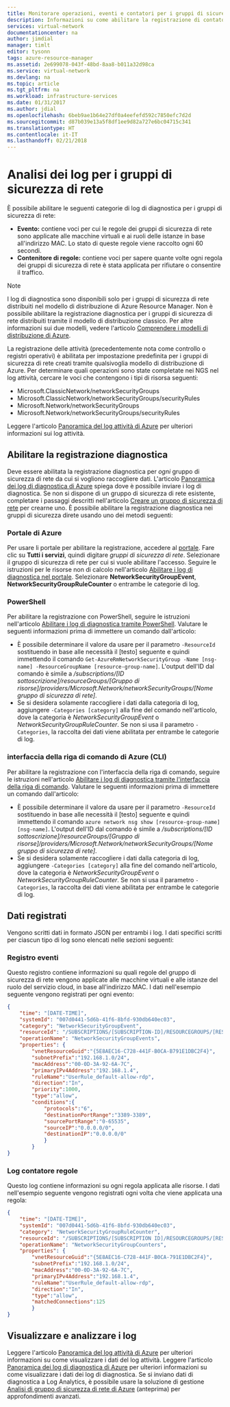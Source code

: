 ```yaml
---
title: Monitorare operazioni, eventi e contatori per i gruppi di sicurezza di rete | Microsoft Docs
description: Informazioni su come abilitare la registrazione di contatori, eventi e operazioni per i gruppi di sicurezza di rete
services: virtual-network
documentationcenter: na
author: jimdial
manager: timlt
editor: tysonn
tags: azure-resource-manager
ms.assetid: 2e699078-043f-48bd-8aa8-b011a32d98ca
ms.service: virtual-network
ms.devlang: na
ms.topic: article
ms.tgt_pltfrm: na
ms.workload: infrastructure-services
ms.date: 01/31/2017
ms.author: jdial
ms.openlocfilehash: 6beb9ae1b64e27df0a4eefefd592c7850efc7d2d
ms.sourcegitcommit: d87b039e13a5f8df1ee9d82a727e6bc04715c341
ms.translationtype: HT
ms.contentlocale: it-IT
ms.lasthandoff: 02/21/2018
---
```

# <a name="log-analytics-for-network-security-groups-nsgs"></a>Analisi dei log per i gruppi di sicurezza di rete

È possibile abilitare le seguenti categorie di log di diagnostica per i gruppi di sicurezza di rete:

* **Evento:** contiene voci per cui le regole dei gruppi di sicurezza di rete sono applicate alle macchine virtuali e ai ruoli delle istanze in base all'indirizzo MAC. Lo stato di queste regole viene raccolto ogni 60 secondi.
* **Contenitore di regole:** contiene voci per sapere quante volte ogni regola dei gruppi di sicurezza di rete è stata applicata per rifiutare o consentire il traffico.

> [!NOTE]
> I log di diagnostica sono disponibili solo per i gruppi di sicurezza di rete distribuiti nel modello di distribuzione di Azure Resource Manager. Non è possibile abilitare la registrazione diagnostica per i gruppi di sicurezza di rete distribuiti tramite il modello di distribuzione classico. Per altre informazioni sui due modelli, vedere l'articolo [Comprendere i modelli di distribuzione di Azure](../resource-manager-deployment-model.md).

La registrazione delle attività (precedentemente nota come controllo o registri operativi) è abilitata per impostazione predefinita per i gruppi di sicurezza di rete creati tramite qualsivoglia modello di distribuzione di Azure. Per determinare quali operazioni sono state completate nei NGS nel log attività, cercare le voci che contengono i tipi di risorsa seguenti: 

- Microsoft.ClassicNetwork/networkSecurityGroups 
- Microsoft.ClassicNetwork/networkSecurityGroups/securityRules
- Microsoft.Network/networkSecurityGroups
- Microsoft.Network/networkSecurityGroups/securityRules 

Leggere l'articolo [Panoramica del log attività di Azure](../monitoring-and-diagnostics/monitoring-overview-activity-logs.md) per ulteriori informazioni sui log attività. 

## <a name="enable-diagnostic-logging"></a>Abilitare la registrazione diagnostica

Deve essere abilitata la registrazione diagnostica per *ogni* gruppo di sicurezza di rete da cui si vogliono raccogliere dati. L'articolo [Panoramica dei log di diagnostica di Azure](../monitoring-and-diagnostics/monitoring-overview-of-diagnostic-logs.md) spiega dove è possibile inviare i log di diagnostica. Se non si dispone di un gruppo di sicurezza di rete esistente, completare i passaggi descritti nell'articolo [Creare un gruppo di sicurezza di rete](virtual-networks-create-nsg-arm-pportal.md) per crearne uno. È possibile abilitare la registrazione diagnostica nei gruppi di sicurezza direte usando uno dei metodi seguenti:

### <a name="azure-portal"></a>Portale di Azure

Per usare li portale per abilitare la registrazione, accedere al [portale](https://portal.azure.com). Fare clic su **Tutti i servizi**, quindi digitare *gruppi di sicurezza di rete*. Selezionare il gruppo di sicurezza di rete per cui si vuole abilitare l'accesso. Seguire le istruzioni per le risorse non di calcolo nell'articolo [Abilitare i log di diagnostica nel portale](../monitoring-and-diagnostics/monitoring-overview-of-diagnostic-logs.md#how-to-enable-collection-of-resource-diagnostic-logs). Selezionare **NetworkSecurityGroupEvent**, **NetworkSecurityGroupRuleCounter** o entrambe le categorie di log.

### <a name="powershell"></a>PowerShell

Per abilitare la registrazione con PowerShell, seguire le istruzioni nell'articolo [Abilitare i log di diagnostica tramite PowerShell](../monitoring-and-diagnostics/monitoring-overview-of-diagnostic-logs.md#how-to-enable-collection-of-resource-diagnostic-logs). Valutare le seguenti informazioni prima di immettere un comando dall'articolo:

- È possibile determinare il valore da usare per il parametro `-ResourceId` sostituendo in base alle necessità il [testo] seguente e quindi immettendo il comando `Get-AzureRmNetworkSecurityGroup -Name [nsg-name] -ResourceGroupName [resource-group-name]`. L'output dell'ID dal comando è simile a */subscriptions/[ID sottoscrizione]/resourceGroups/[Gruppo di risorse]/providers/Microsoft.Network/networkSecurityGroups/[Nome gruppo di sicurezza di rete]*.
- Se si desidera solamente raccogliere i dati dalla categoria di log, aggiungere `-Categories [category]` alla fine del comando nell'articolo, dove la categoria è *NetworkSecurityGroupEvent* o *NetworkSecurityGroupRuleCounter*. Se non si usa il parametro `-Categories`, la raccolta dei dati viene abilitata per entrambe le categorie di log.

### <a name="azure-command-line-interface-cli"></a>interfaccia della riga di comando di Azure (CLI)

Per abilitare la registrazione con l'interfaccia della riga di comando, seguire le istruzioni nell'articolo [Abilitare i log di diagnostica tramite l'interfaccia della riga di comando](../monitoring-and-diagnostics/monitoring-overview-of-diagnostic-logs.md#how-to-enable-collection-of-resource-diagnostic-logs). Valutare le seguenti informazioni prima di immettere un comando dall'articolo:

- È possibile determinare il valore da usare per il parametro `-ResourceId` sostituendo in base alle necessità il [testo] seguente e quindi immettendo il comando `azure network nsg show [resource-group-name] [nsg-name]`. L'output dell'ID dal comando è simile a */subscriptions/[ID sottoscrizione]/resourceGroups/[Gruppo di risorse]/providers/Microsoft.Network/networkSecurityGroups/[Nome gruppo di sicurezza di rete]*.
- Se si desidera solamente raccogliere i dati dalla categoria di log, aggiungere `-Categories [category]` alla fine del comando nell'articolo, dove la categoria è *NetworkSecurityGroupEvent* o *NetworkSecurityGroupRuleCounter*. Se non si usa il parametro `-Categories`, la raccolta dei dati viene abilitata per entrambe le categorie di log.

## <a name="logged-data"></a>Dati registrati

Vengono scritti dati in formato JSON per entrambi i log. I dati specifici scritti per ciascun tipo di log sono elencati nelle sezioni seguenti:

### <a name="event-log"></a>Registro eventi
Questo registro contiene informazioni su quali regole del gruppo di sicurezza di rete vengono applicate alle macchine virtuali e alle istanze del ruolo del servizio cloud, in base all'indirizzo MAC. I dati nell'esempio seguente vengono registrati per ogni evento:

```json
{
    "time": "[DATE-TIME]",
    "systemId": "007d0441-5d6b-41f6-8bfd-930db640ec03",
    "category": "NetworkSecurityGroupEvent",
    "resourceId": "/SUBSCRIPTIONS/[SUBSCRIPTION-ID]/RESOURCEGROUPS/[RESOURCE-GROUP-NAME]/PROVIDERS/MICROSOFT.NETWORK/NETWORKSECURITYGROUPS/[NSG-NAME]",
    "operationName": "NetworkSecurityGroupEvents",
    "properties": {
        "vnetResourceGuid":"{5E8AEC16-C728-441F-B0CA-B791E1DBC2F4}",
        "subnetPrefix":"192.168.1.0/24",
        "macAddress":"00-0D-3A-92-6A-7C",
        "primaryIPv4Address":"192.168.1.4",
        "ruleName":"UserRule_default-allow-rdp",
        "direction":"In",
        "priority":1000,
        "type":"allow",
        "conditions":{
            "protocols":"6",
            "destinationPortRange":"3389-3389",
            "sourcePortRange":"0-65535",
            "sourceIP":"0.0.0.0/0",
            "destinationIP":"0.0.0.0/0"
            }
        }
}
```

### <a name="rule-counter-log"></a>Log contatore regole

Questo log contiene informazioni su ogni regola applicata alle risorse. I dati nell'esempio seguente vengono registrati ogni volta che viene applicata una regola:

```json
{
    "time": "[DATE-TIME]",
    "systemId": "007d0441-5d6b-41f6-8bfd-930db640ec03",
    "category": "NetworkSecurityGroupRuleCounter",
    "resourceId": "/SUBSCRIPTIONS/[SUBSCRIPTION ID]/RESOURCEGROUPS/[RESOURCE-GROUP-NAME]TESTRG/PROVIDERS/MICROSOFT.NETWORK/NETWORKSECURITYGROUPS/[NSG-NAME]",
    "operationName": "NetworkSecurityGroupCounters",
    "properties": {
        "vnetResourceGuid":"{5E8AEC16-C728-441F-B0CA-791E1DBC2F4}",
        "subnetPrefix":"192.168.1.0/24",
        "macAddress":"00-0D-3A-92-6A-7C",
        "primaryIPv4Address":"192.168.1.4",
        "ruleName":"UserRule_default-allow-rdp",
        "direction":"In",
        "type":"allow",
        "matchedConnections":125
        }
}
```

## <a name="view-and-analyze-logs"></a>Visualizzare e analizzare i log

Leggere l'articolo [Panoramica del log attività di Azure](../monitoring-and-diagnostics/monitoring-overview-of-diagnostic-logs.md) per ulteriori informazioni su come visualizzare i dati del log attività. Leggere l'articolo [Panoramica dei log di diagnostica di Azure](../monitoring-and-diagnostics/monitoring-overview-of-diagnostic-logs.md) per ulteriori informazioni su come visualizzare i dati dei log di diagnostica. Se si inviano dati di diagnostica a Log Analytics, è possibile usare la soluzione di gestione [Analisi di gruppo di sicurezza di rete di Azure](../log-analytics/log-analytics-azure-networking-analytics.md) (anteprima) per approfondimenti avanzati. 
